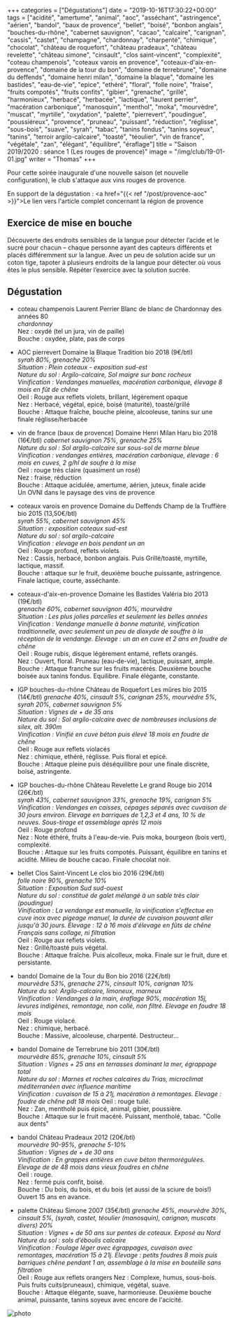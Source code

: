 +++
categories = ["Dégustations"]
date = "2019-10-16T17:30:22+00:00"
tags = ["acidité", "amertume", "animal", "aoc", "asséchant", "astringence", "aérien", "bandol", "baux de provence", "bellet", "boisé", "bonbon anglais", "bouches-du-rhône", "cabernet sauvignon", "cacao", "calcaire", "carignan", "cassis", "castet", "champagne", "chardonnay", "charpenté", "chimique", "chocolat", "château de roquefort", "château pradeaux", "château revelette", "château simone", "cinsault", "clos saint-vincent", "complexité", "coteau champenois", "coteaux varois en provence", "coteaux-d'aix-en-provence", "domaine de la tour du bon", "domaine de terrebrune", "domaine du deffends", "domaine henri milan", "domaine la blaque", "domaine les bastides", "eau-de-vie", "epice", "ethéré", "floral", "folle noire", "fraise", "fruits compotés", "fruits confits", "gibier", "grenache", "grillé", "harmonieux", "herbacé", "herbacée", "lactique", "laurent perrier", "macération carbonique", "manosquin", "menthol", "moka", "mourvèdre", "muscat", "myrtille", "oxydation", "palette", "pierrevert", "poudingue", "poussiéreux", "provence", "pruneau", "puissant", "réduction", "réglisse", "sous-bois", "suave", "syrah", "tabac", "tanins fondus", "tanins soyeux", "tanins", "terroir argilo-calcaire", "toasté", "téoulier", "vin de france", "végétale", "zan", "élégant", "équilibre", "éraflage"] 
title = "Saison 2019/2020 : séance 1 (Les rouges de provence)"
image = "/img/club/19-01-01.jpg"
writer = "Thomas"
+++

Pour cette soirée inaugurale d'une nouvelle saison (et nouvelle configuration), le club s'attaque aux vins rouges de provence.

En support de la dégustation : <a href="{{< ref "/post/provence-aoc" >}}">Le lien vers l'article complet concernant la région de provence</a>

## Exercice de mise en bouche

Découverte des endroits sensibles de la langue pour détecter l’acide et le sucré pour chacun – chaque personne ayant des capteurs différents et placés différemment sur la langue.
Avec un peu de solution acide sur un coton tige, tapoter à plusieurs endroits de la langue pour détecter où vous êtes le plus sensible. Répéter l’exercice avec la solution sucrée.

## Dégustation

* coteau champenois Laurent Perrier Blanc de blanc de Chardonnay des années 80  
_chardonnay_  
Nez : oxydé (tel un jura, vin de paille)  
Bouche : oxydée, plate, pas de corps

* AOC pierrevert Domaine la Blaque Tradition bio 2018 (9€/btl) <i class="fa fa-plus-circle"></i>  
_syrah 80%, grenache 20%_  
_Situation : Plein coteaux - exposition sud-est_  
_Nature du sol : Argilo-calcaire, Sol maigre sur banc rocheux_  
_Vinification : Vendanges manuelles, macération carbonique, élevage 8 mois en fût de chêne_  
Oeil : Rouge aux reflets violets, brillant, légèrement opaque  
Nez : Herbacé, végétal, epicé, boisé (maturité), toasté/grillé  
Bouche : Attaque fraîche, bouche pleine, alcooleuse, tanins sur une finale réglisse/herbacée

* vin de france (baux de provence) Domaine Henri Milan Haru bio 2018 (16€/btl)
_cabernet sauvignon 75%, grenache 25%_  
_Nature du sol : Sol argilo-calcaire sur sous-sol de marne bleue_  
_Vinification : vendanges entières, macération carbonique, élevage : 6 mois en cuves, 2 g/hl de soufre à la mise_  
Oeil : rouge très claire (quasiment un rosé)  
Nez : fraise, réduction  
Bouche : Attaque acidulée, amertume, aérien, juteux, finale acide  
Un OVNI dans le paysage des vins de provence

* coteaux varois en provence Domaine du Deffends Champ de la Truffière bio 2015 (13,50€/btl)  
_syrah 55%, cabernet sauvignon 45%_  
_Situation : exposition coteaux sud-est_  
_Nature du sol : sol argilo-calcaire_  
_Vinification : elevage en bois pendant un an_  
Oeil : Rouge profond, reflets violets  
Nez : Cassis, herbacé, bonbon anglais. Puis Grillé/toasté, myrtille, lactique, massif.  
Bouche : attaque sur le fruit, deuxième bouche puissante, astringence. Finale lactique, courte, asséchante.

* coteaux-d'aix-en-provence Domaine les Bastides Valéria bio 2013 (19€/btl) <i class="fa fa-plus-circle"></i>  
_grenache 60%, cabernet sauvignon 40%, mourvèdre_  
_Situation : Les plus jolies parcelles et seulement les belles années_  
_Vinification : Vendange manuelle à bonne maturité, vinification traditionnelle, avec seulement un peu de dioxyde de souffre à la réception de la vendange. Elevage : un an en cuve et 2 ans en foudre de chêne_  
Oeil : Rouge rubis, disque légèrement entamé, reflets orangés.  
Nez : Ouvert, floral. Pruneau (eau-de-vie), lactique, puissant, ample.  
Bouche : Attaque franche sur les fruits macérés. Deuxième bouche boisée aux tanins fondus. Equilibre. Finale élégante, constante.

* IGP bouches-du-rhône Château de Roquefort Les mûres bio 2015 (14€/btl)
_grenache 40%, cinsault 5%, carignan 25%, mourvèdre 5%, syrah 20%, cabernet sauvignon 5%_  
_Situation : Vignes de + de 35 ans_  
_Nature du sol : Sol argilo-calcaire avec de nombreuses inclusions de silex, alt. 390m_  
_Vinification : Vinifié en cuve béton puis élevé 18 mois en foudre de chêne_  
Oeil : Rouge aux reflets violacés  
Nez : chimique, ethéré, réglisse. Puis floral et epicé.  
Bouche : Attaque pleine puis déséquilibre pour une finale discrète, boisé, astringente.

* IGP bouches-du-rhône Château Revelette Le grand Rouge bio 2014 (26€/btl) <i class="fa fa-plus-circle"></i>  
_syrah 43%, cabernet sauvignon 33%, grenache 19%, carignan 5%_  
_Vinification : Vendanges en caisses, cépages séparés avec cuvaison de 30 jours environ. Elevage en barriques de 1,2,3 et 4 ans, 10 % de neuves. Sous-tirage et assemblage après 12 mois_  
Oeil : Rouge profond  
Nez : Note éthéré, fruits à l'eau-de-vie. Puis moka, bourgeon (bois vert), complexité.  
Bouche : Attaque sur les fruits compotés. Puissant, équilibre en tanins et acidité. Milieu de bouche cacao. Finale chocolat noir.

* bellet Clos Saint-Vincent Le clos bio 2016 (29€/btl)  
_folle noire 90%, grenache 10%_  
_Situation : Exposition Sud sud-ouest_  
_Nature du sol : constitué de galet mélangé à un sable très clair (poudingue)_  
_Vinification : La vendange est manuelle, la vinification s'effectue en cuve inox avec pigeage manuel, la durée de cuvaison pouvant aller jusqu'à 30 jours. Elevage : 12 à 16 mois d'élevage en fûts de chêne Français sans collage, ni filtration_  
Oeil : Rouge aux reflets violets.  
Nez : Grillé/toasté puis végétal.  
Bouche : Attaque fraîche. Puis alcolleux, moka. Finale sur le fruit, dure et persistante.  

* bandol Domaine de la Tour du Bon bio 2016 (22€/btl)  
_mourvèdre 53%, grenache 27%, cinsault 10%, carignan 10%_  
_Nature du sol: Argilo-calcaire, limoneux, marneux_  
_Vinification : Vendanges à la main, éraflage 90%, macération 15j, levures indigènes, remontage, non collé, non filtré. Elevage en foudre 18 mois_  
Oeil : Rouge violacé.  
Nez : chimique, herbacé.  
Bouche : Massive, alcooleuse, charpenté. Destructeur...

* bandol Domaine de Terrebrune bio 2011 (30€/btl)  
_mourvèdre 85%, grenache 10%, cinsault 5%_  
_Situation : Vignes + 25 ans en terrasses dominant la mer, égrappage total_  
_Nature du sol : Marnes et roches calcaires du Trias, microclimat méditerranéen avec influence maritime_  
_Vinification : cuvaison de 15 à 21j, macération à remontages. Elevage : foudre de chêne pdt 18 mois_
Oeil : rouge tuilé.  
Nez : Zan, mentholé puis épicé, animal, gibier, poussière.  
Bouche : Attaque sur le fruit macéré. Puissant, mentholé, tabac. "Colle aux dents"

* bandol Château Pradeaux 2012 (20€/btl)  
_mourvèdre 90-95%, grenache 5-10%_  
_Situation : Vignes de + de 30 ans_  
_Vinification : En grappes entières en cuve béton thermorégulées. Elevage de de 48 mois dans vieux foudres en chêne_  
Oeil : rouge.  
Nez : fermé puis confit, boisé.  
Bouche : Du bois, du bois, et du bois (et aussi de la sciure de bois!)
Ouvert 15 ans en avance.

* palette Château Simone 2007 (35€/btl)
_grenache 45%, mourvèdre 30%, cinsault 5%,  (syrah, castet, téoulier (manosquin), carignan, muscats divers) 20%_  
_Situation : Vignes + de 50 ans sur pentes de coteaux. Exposé au Nord_  
_Nature du sol :  sols d’éboulis calcaire_  
_Vinification : Foulage léger avec égrappages, cuvaison avec remontages, macération 15 à 21j. Elevage : petits foudres 8 mois puis barriques chêne pendant 1 an, assemblage à la mise en bouteille sans filtration_  
Oeil : Rouge aux reflets orangers
Nez : Complexe, humus, sous-bois. Puis fruits cuits(pruneaux), chimique, végétal, suave.  
Bouche : Attaque élégante, suave, harmonieuse. Deuxième bouche animal, puissante, tanins soyeux avec encore de l'acicité.

![photo][1]

[1]: /img/club/19-01-01.jpg